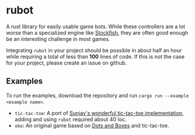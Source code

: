 # rubot

A rust library for easily usable game bots. While these controllers are a lot worse than a specialized engine like [Stockfish], they are often good enough be an interesting challenge in most games.

Integrating `rubot` in your project should be possible in about half an hour while requiring a total of less than **100** lines of code. 
If this is not the case for your project, please create an issue on github.

## Examples

To run the examples, download the repository and run `cargo run --example <example name>`.

- `tic-tac-toe`: A port of [Sunjay's wonderful tic-tac-toe implementation], adding and using `rubot` required about 40 loc.
- `oko`: An original game based on [Dots and Boxes] and tic-tac-toe.


[Stockfish]:https://www.chessprogramming.org/Stockfish
[Sunjay's wonderful tic-tac-toe implementation]: https://github.com/sunjay/tic-tac-toe.git
[Dots and Boxes]:https://en.wikipedia.org/wiki/Dots_and_Boxes
